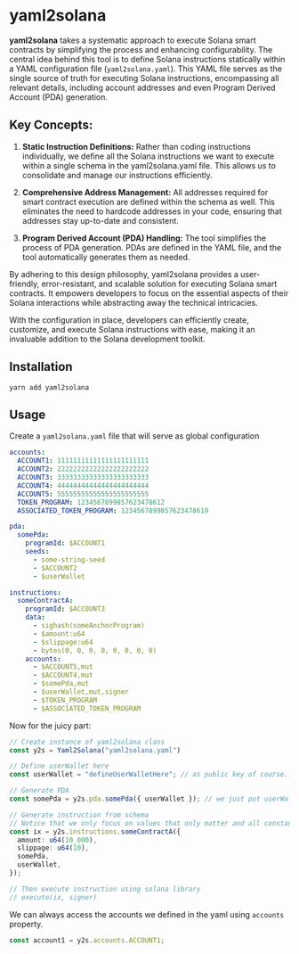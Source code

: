 # yaml2solana

**yaml2solana** takes a systematic approach to execute Solana smart contracts by simplifying the process and enhancing configurability. The central idea behind this tool is to define Solana instructions statically within a YAML configuration file (`yaml2solana.yaml`). This YAML file serves as the single source of truth for executing Solana instructions, encompassing all relevant details, including account addresses and even Program Derived Account (PDA) generation.

## Key Concepts:

1. **Static Instruction Definitions:** Rather than coding instructions individually, we define all the Solana instructions we want to execute within a single schema in the yaml2solana.yaml file. This allows us to consolidate and manage our instructions efficiently.

2. **Comprehensive Address Management:** All addresses required for smart contract execution are defined within the schema as well. This eliminates the need to hardcode addresses in your code, ensuring that addresses stay up-to-date and consistent.

3. **Program Derived Account (PDA) Handling:** The tool simplifies the process of PDA generation. PDAs are defined in the YAML file, and the tool automatically generates them as needed.

By adhering to this design philosophy, yaml2solana provides a user-friendly, error-resistant, and scalable solution for executing Solana smart contracts. It empowers developers to focus on the essential aspects of their Solana interactions while abstracting away the technical intricacies.

With the configuration in place, developers can efficiently create, customize, and execute Solana instructions with ease, making it an invaluable addition to the Solana development toolkit.

## Installation

`yarn add yaml2solana`

## Usage

Create a `yaml2solana.yaml` file that will serve as global configuration

```yaml
accounts:
  ACCOUNT1: 11111111111111111111111
  ACCOUNT2: 22222222222222222222222
  ACCOUNT3: 33333333333333333333333
  ACCOUNT4: 44444444444444444444444
  ACCOUNT5: 55555555555555555555555
  TOKEN_PROGRAM: 1234567899857623478612
  ASSOCIATED_TOKEN_PROGRAM: 1234567899857623478619

pda:
  somePda:
    programId: $ACCOUNT1
    seeds:
      - some-string-seed
      - $ACCOUNT2
      - $userWallet

instructions:
  someContractA:
    programId: $ACCOUNT3
    data:
      - sighash(someAnchorProgram)
      - $amount:u64
      - $slippage:u64
      - bytes(0, 0, 0, 0, 0, 0, 0, 0)
    accounts:
      - $ACCOUNT5,mut
      - $ACCOUNT4,mut
      - $somePda,mut
      - $userWallet,mut,signer
      - $TOKEN_PROGRAM
      - $ASSOCIATED_TOKEN_PROGRAM
```

Now for the juicy part:

```ts
// Create instance of yaml2solana class
const y2s = Yaml2Solana("yaml2solana.yaml")

// Define userWallet here
const userWallet = "defineUserWalletHere"; // as public key of course...

// Generate PDA
const somePda = y2s.pda.somePda({ userWallet }); // we just put userWallet variable here. Everything is defined in the yaml config file.

// Generate instruction from schema
// Notice that we only focus on values that only matter and all constant stuff are already defined in the config.
const ix = y2s.instructions.someContractA({
  amount: u64(10_000),
  slippage: u64(10),
  somePda,
  userWallet,
});

// Then execute instruction using solana library
// execute(ix, signer)
```

We can always access the accounts we defined in the yaml using `accounts` property.

```ts
const account1 = y2s.accounts.ACCOUNT1;
```
